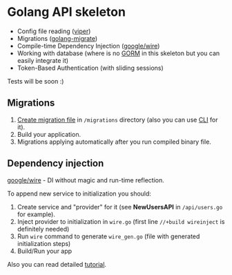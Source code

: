 # Golang API skeleton

* Config file reading ([viper](github.com/spf13/viper))
* Migrations ([golang-migrate](https://github.com/golang-migrate/migrate))
* Compile-time Dependency Injection ([google/wire](https://github.com/google/wire))
* Working with database (where is no [GORM](http://gorm.io/index.html) in this skeleton but you can easily integrate it)
* Token-Based Authentication (with sliding sessions)

Tests will be soon :)

## Migrations

1. [Create migration file](https://github.com/golang-migrate/migrate/blob/master/MIGRATIONS.md) in `/migrations` directory 
(also you can use [CLI](https://github.com/golang-migrate/migrate#cli-usage) for it).
1. Build your application.
1. Migrations applying automatically after you run compiled binary file.

## Dependency injection

[google/wire](https://github.com/google/wire) - DI without magic and run-time reflection.

To append new service to initialization you should:

1. Create service and "provider" for it (see **NewUsersAPI** in `/api/users.go` for example).
1. Inject provider to initialization in `wire.go` (first line `//+build wireinject` is definitely needed)
1. Run `wire` command to generate `wire_gen.go` (file with generated initialization steps)
1. Build/Run your app

Also you can read detailed [tutorial](https://github.com/google/wire/blob/master/_tutorial/README.md).
